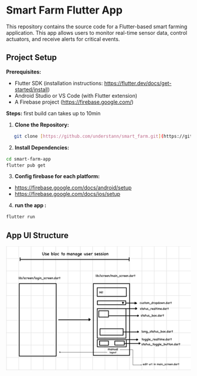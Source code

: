 # Smart Farm Flutter App

This repository contains the source code for a Flutter-based smart farming application. This app allows users to monitor real-time sensor data, control actuators, and receive alerts for critical events.

## Project Setup

**Prerequisites:**

* Flutter SDK (installation instructions: https://flutter.dev/docs/get-started/install)
* Android Studio or VS Code (with Flutter extension)
* A Firebase project (https://firebase.google.com/)

**Steps:**
first build can takes up to 10min

1. **Clone the Repository:**
``` bash
   git clone [https://github.com/understann/smart_farm.git](https://github.com/understann/smart_farm.git)
```

2. **Install Dependencies:**
``` bash
cd smart-farm-app
flutter pub get
```
3. **Config firebase for each platform:**
- https://firebase.google.com/docs/android/setup
- https://firebase.google.com/docs/ios/setup

4. **run the app :**
``` bash
flutter run
```

## App UI Structure
![UI structure](./assets/UIStructure.jpeg)
